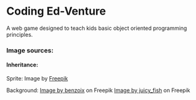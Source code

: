 # Coding Ed-Venture

A web game designed to teach kids basic object oriented programming principles.


### Image sources:
#### Inheritance:
Sprite:
Image by <a href="https://www.freepik.com/free-vector/hand-drawn-animation-frames-element-collection_32499719.htm#query=running%20sprite&position=0&from_view=keyword&track=ais">Freepik</a>

Background:
<a href="https://www.freepik.com/free-photo/abstract-luxury-gradient-blue-background-smooth-dark-blue-with-black-vignette-studio-banner_17609858.htm#query=light%20blue%20background&position=7&from_view=keyword&track=ais">Image by benzoix</a> on Freepik
<a href="https://www.freepik.com/free-vector/set-white-clouds_41797558.htm#query=cartoon%20cloud&position=30&from_view=keyword&track=ais">Image by juicy_fish</a> on Freepik
